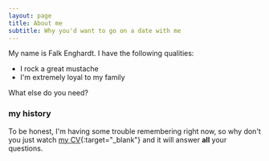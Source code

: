 ```yaml
---
layout: page
title: About me
subtitle: Why you'd want to go on a date with me
---
```


My name is Falk Enghardt. I have the following qualities:

- I rock a great mustache
- I'm extremely loyal to my family

What else do you need?

### my history

To be honest, I'm having some trouble remembering right now, so why don't you just watch 
[my CV](https://falkzone.github.io/file/cv.pdf "Curriculum Vitae"){:target="_blank"} and it will answer **all** your questions.
